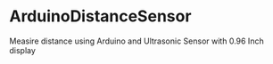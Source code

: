 # ArduinoDistanceSensor
Measire distance using Arduino and Ultrasonic Sensor with 0.96 Inch display
